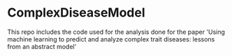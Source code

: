 # ComplexDiseaseModel
This repo includes the code used for the analysis done for the paper 'Using machine learning to predict and analyze complex trait diseases: lessons from an abstract model'
